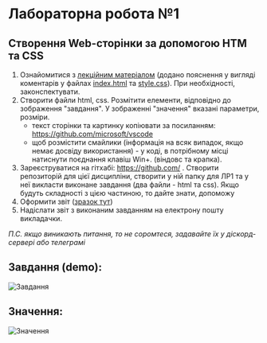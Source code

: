 # Лабораторна робота №1
## Створення Web-сторінки за допомогою HTM та CSS 
1. Ознайомитися з [лекційним матеріалом](./materials/) (додано пояснення у вигляді коментарів у файлах [index.html](./materials/index.html) та [style.css](./materials/style.css)). При необхідності, законспектувати. 
1. Створити файли html, css. Розмітити елементи, відповідно до зображення "завдання". У зображенні "значення" вказані параметри, розміри. 
    - текст сторінки та картинку копіювати за посиланням: https://github.com/microsoft/vscode
    - щоб розмістити смайлики (інформація на всяк випадок, якщо немає досвіду використання) - у коді, в потрібному місці натиснути поєднання клавіш Win+. (віндовс та крапка). 
2. Зареєструватися на гітхабі: https://github.com/ . Створити репозиторій для цієї дисципліни, створити у ній папку для ЛР1 та у неї викласти виконане завдання (два файли - html та css). Якщо будуть складності з цією частиною, то дайте знати, допоможу 
3. Оформити звіт ([зразок тут](https://docs.google.com/document/d/1CFvfYB5FFX3-WBAzTivNe3agYEEcfW1Z/edit?usp=sharing&ouid=104655624940914441082&rtpof=true&sd=true))
4. Надіслати звіт з виконаним завданням на електрону пошту викладачки.

*П.С. якщо виникають питання, то не соромтеся, задавайте їх у діскорд-сервері або телеграмі*


## Завдання (demo): 
![Завдання](task.png)

## Значення: 
![Значення](values.png)